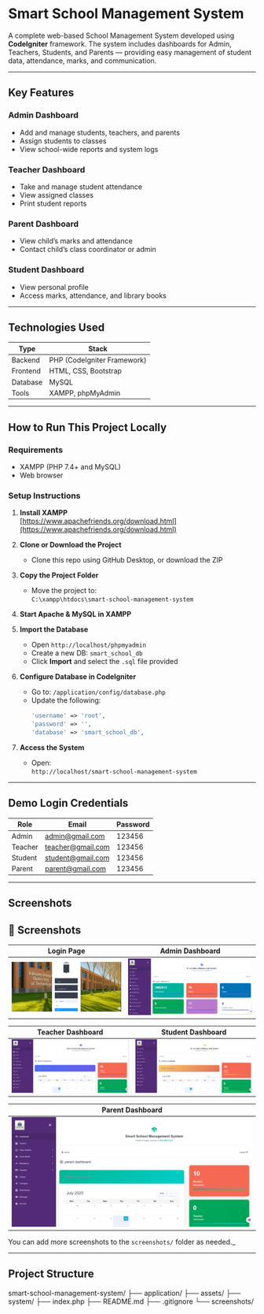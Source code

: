 #  Smart School Management System

A complete web-based School Management System developed using **CodeIgniter** framework. The system includes dashboards for Admin, Teachers, Students, and Parents — providing easy management of student data, attendance, marks, and communication.

---

## Key Features

### Admin Dashboard
- Add and manage students, teachers, and parents
- Assign students to classes
- View school-wide reports and system logs

### Teacher Dashboard
- Take and manage student attendance
- View assigned classes
- Print student reports

### Parent Dashboard
- View child’s marks and attendance
- Contact child’s class coordinator or admin

### Student Dashboard
- View personal profile
- Access marks, attendance, and library books

---

## Technologies Used

| Type       | Stack                        |
|------------|------------------------------|
| Backend    | PHP (CodeIgniter Framework)  |
| Frontend   | HTML, CSS, Bootstrap         |
| Database   | MySQL                        |
| Tools      | XAMPP, phpMyAdmin            |

---

## How to Run This Project Locally

### Requirements

- XAMPP (PHP 7.4+ and MySQL)
- Web browser

### Setup Instructions

1. **Install XAMPP**  
   [https://www.apachefriends.org/download.html](https://www.apachefriends.org/download.html)

2. **Clone or Download the Project**
   - Clone this repo using GitHub Desktop, or download the ZIP

3. **Copy the Project Folder**
   - Move the project to:  
     `C:\xampp\htdocs\smart-school-management-system`

4. **Start Apache & MySQL in XAMPP**

5. **Import the Database**
   - Open `http://localhost/phpmyadmin`
   - Create a new DB: `smart_school_db`
   - Click **Import** and select the `.sql` file provided

6. **Configure Database in CodeIgniter**
   - Go to: `/application/config/database.php`
   - Update the following:
     ```php
     'username' => 'root',
     'password' => '',
     'database' => 'smart_school_db',
     ```

7. **Access the System**
   - Open:  
     `http://localhost/smart-school-management-system`

---

## Demo Login Credentials

| Role     | Email                  | Password |
|----------|------------------------|----------|
| Admin    | admin@gmail.com      | 123456   |
| Teacher  | teacher@gmail.com    | 123456   |
| Student  | student@gmail.com    | 123456   |
| Parent   | parent@gmail.com     | 123456   |

---

## Screenshots

## 📸 Screenshots

| Login Page | Admin Dashboard |
|------------|-----------------|
| ![Login](screenshots/login.png) | ![Admin](screenshots/admin-dashboard.png) |

| Teacher Dashboard | Student Dashboard |
|------------------|-------------------|
| ![Teacher](screenshots/teacher-dashboard.png) | ![Student](screenshots/student-dashboard.png) |

| Parent Dashboard |
|------------------|
| ![Parent](screenshots/parent-dashboard.png) |


You can add more screenshots to the `screenshots/` folder as needed._

---

## Project Structure
smart-school-management-system/
├── application/
├── assets/
├── system/
├── index.php
├── README.md
├── .gitignore
└── screenshots/
